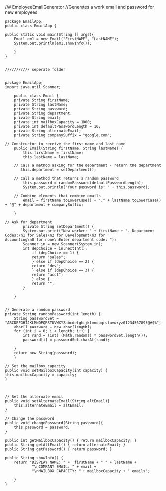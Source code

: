 //# EmployeeEmailGenerator
//Generates a work email and password for new employees.



    package EmailApp;
    public class EmailApp {

    public static void main(String [] args){
        Email em1 = new Email("FirstNAME", "LastNAME");
        System.out.println(em1.showInfo());

        }
    }


    /////////// seperate folder


    package EmailApp;
    import java.util.Scanner;

        public class Email {
        private String firstName;
        private String lastName;
        private String password;
        private String department;
        private String email;
        private int mailboxCapacity = 1000;
        private int defaultPasswordLength = 10;
        private String alternateEmail;
        private String companySuffix = "google.com";

    // Constructor to receive the first name and last name
        public Email(String firstName, String lastName) {
            this.firstName = firstName;
            this.lastName = lastName;

        // Call a method asking for the department - return the department
           this.department = setDepartment();

        // Call a method that returns a random password
            this.password = randomPassword(defaultPasswordLength);
            System.out.println("Your password is: " + this.password);

        // Combine elements that combine emails
            email = firstName.toLowerCase() + "." + lastName.toLowerCase() + "@" + department + companySuffix;

        }

    // Ask for department
            private String setDepartment() {
            System.out.print("New worker: " + firstName + ". Department Codes:\n1 for Sales\n2 for Development\n3 for                     Accounting\n0 for none\nEnter department code: ");
            Scanner in = new Scanner(System.in);
            int depChoice = in.nextInt();
                if (depChoice == 1) {
                return "sales";
                } else if (depChoice == 2) {
                return "dev";
                } else if (depChoice == 3) {
                return "acct";
                } else {
                return "";
            }

        }


    // Generate a random password
    private String randomPassword(int length) {
        String passwordSet = "ABCDEFGHIJKLMNOPQRSTUVWXYZabcdefghijklmnopqrstuvwxyz0123456789!@#$%";
        char[] password = new char[length];
        for (int i = 0; i < length; i++) {
            int rand = (int) (Math.random() * passwordSet.length());
            password[i] = passwordSet.charAt(rand);

        }
        return new String(password);
        }

    // Set the mailbox capacity
    public void setMailboxCapacity(int capacity) {
    this.mailboxCapacity = capacity;
    }



    // Set the alternate email
    public void setAlternateEmail(String altEmail){
        this.alternateEmail = altEmail;
    }

    // Change the password
    public void changePassword(String password){
        this.password = password;
    }

    public int getMailboxCapacity() { return mailboxCapacity; }
    public String getAltEmail() { return alternateEmail; }
    public String getPassword() { return password; }

    public String showInfo() {
        return "DISPLAY NAME: " +  firstName + " " + lastName +
                "\nCOMPANY EMAIL: " + email +
                "\nMAILBOX CAPACITY: " + mailboxCapacity + " emails";

        }
    }
